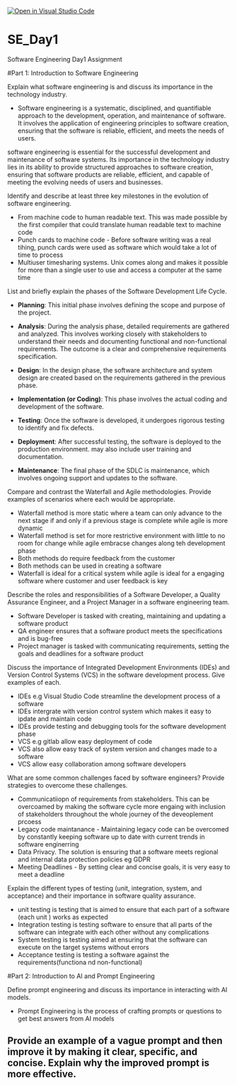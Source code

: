[![Open in Visual Studio Code](https://classroom.github.com/assets/open-in-vscode-2e0aaae1b6195c2367325f4f02e2d04e9abb55f0b24a779b69b11b9e10269abc.svg)](https://classroom.github.com/online_ide?assignment_repo_id=18325770&assignment_repo_type=AssignmentRepo)
# SE_Day1
Software Engineering Day1 Assignment

#Part 1: Introduction to Software Engineering

Explain what software engineering is and discuss its importance in the technology industry.
- Software engineering is a systematic, disciplined, and quantifiable approach to the development, operation, and maintenance of software. It involves the application of engineering principles to software creation, ensuring that the software is reliable, efficient, and meets the needs of users.

software engineering is essential for the successful development and maintenance of software systems. Its importance in the technology industry lies in its ability to provide structured approaches to software creation, ensuring that software products are reliable, efficient, and capable of meeting the evolving needs of users and businesses.

Identify and describe at least three key milestones in the evolution of software engineering.
- From machine code to human readable text. This was made possible by the first compiler that could translate human readable text to machine code
- Punch cards to machine code - Before software writing was a real tihing, punch cards were used as software which would take a lot of time to process
- Multiuser timesharing systems. Unix comes along and makes it possible for more than a single user to use and access a computer at the same time


List and briefly explain the phases of the Software Development Life Cycle.

- **Planning**: This initial phase involves defining the scope and purpose of the project.

- **Analysis**: During the analysis phase, detailed requirements are gathered and analyzed. This involves working closely with stakeholders to understand their needs and documenting functional and non-functional requirements. The outcome is a clear and comprehensive requirements specification.

- **Design**: In the design phase, the software architecture and system design are created based on the requirements gathered in the previous phase. 

- **Implementation (or Coding)**: This phase involves the actual coding and development of the software.

- **Testing**: Once the software is developed, it undergoes rigorous testing to identify and fix defects. 

- **Deployment**: After successful testing, the software is deployed to the production environment. may also include user training and documentation.

- **Maintenance**: The final phase of the SDLC is maintenance, which involves ongoing support and updates to the software.


Compare and contrast the Waterfall and Agile methodologies. Provide examples of scenarios where each would be appropriate.
- Waterfall method is more static where a team can only advance to the next stage if and only if a previous stage is complete while agile is more dynamic
- Waterfall method is set for more restrictive environment with little to no room for change while agile embracse changes along teh development phase
- Both methods do require feedback from the customer
- Both methods can be used in creating a software
- Waterfall is ideal for a critical system while agile is ideal for a engaging software where customer and user feedback is key 


Describe the roles and responsibilities of a Software Developer, a Quality Assurance Engineer, and a Project Manager in a software engineering team.
- Software Developer is tasked with creating, maintaining and updating a software product
- QA engineer ensures that a software product meets the specifications and is bug-free
- Project manager is tasked with communicating requirements, setting the goals and deadlines for a software product 


Discuss the importance of Integrated Development Environments (IDEs) and Version Control Systems (VCS) in the software development process. Give examples of each.
- IDEs e.g Visual Studio Code streamline the development process of a software
- IDEs intergrate with version control system which makes it easy to ipdate and maintain code
- IDEs provide testing and debugging tools for the software development phase
- VCS e.g gitlab allow easy deployment of code 
- VCS also allow easy track of system version and changes made to a software
- VCS allow easy collaboration among software developers


What are some common challenges faced by software engineers? Provide strategies to overcome these challenges.
- Communicatiiopn of requirements from stakeholders. This can be overcoamed by making the software cycle more engaing with inclusion of stakeholders throughout the whole journey of the deveoplement prcoess
- Legacy code maintanance - Maintaining legacy code can be overcomed by constantly keeping software up to date with current trends in software enginerring
- Data Privacy. The solution is ensuring that a software meets regional and internal data protection policies eg GDPR
- Meeting Deadlines - By setting clear and concise goals, it is very easy to meet a deadline 


Explain the different types of testing (unit, integration, system, and acceptance) and their importance in software quality assurance.
- unit testing is testing that is aimed to ensure that each part of a software (each unit ) works as expected
- Integration testing is testing software to ensure that all parts of the software can integrate with each other without any complications
- System testing is testing aimed at ensuring that the software can execute on the target systems without errors
- Acceptance testing is testing a software against the requirements(functiona nd non-functional)


#Part 2: Introduction to AI and Prompt Engineering


Define prompt engineering and discuss its importance in interacting with AI models.
- Prompt Engineering is the process of crafting prompts or questions to get best answers from AI models

Provide an example of a vague prompt and then improve it by making it clear, specific, and concise. Explain why the improved prompt is more effective.
- 
